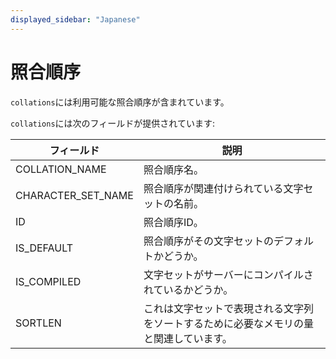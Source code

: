 ```yaml
---
displayed_sidebar: "Japanese"
---
```


# 照合順序

`collations`には利用可能な照合順序が含まれています。

`collations`には次のフィールドが提供されています:

| **フィールド**       | **説明**                                      |
| ------------------ | ------------------------------------------ |
| COLLATION_NAME     | 照合順序名。                                |
| CHARACTER_SET_NAME | 照合順序が関連付けられている文字セットの名前。|
| ID                 | 照合順序ID。                                |
| IS_DEFAULT         | 照合順序がその文字セットのデフォルトかどうか。  |
| IS_COMPILED        | 文字セットがサーバーにコンパイルされているかどうか。 |
| SORTLEN            | これは文字セットで表現される文字列をソートするために必要なメモリの量と関連しています。 |
